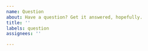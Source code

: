 ```yaml
---
name: Question
about: Have a question? Get it answered, hopefully.
title: ''
labels: question
assignees: ''

---
```



